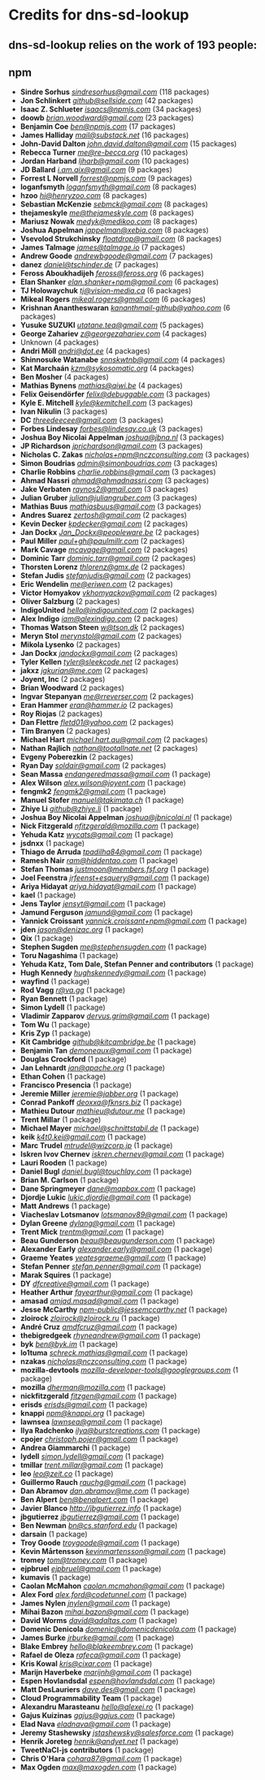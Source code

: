 # Credits for dns-sd-lookup
## dns-sd-lookup relies on the work of 193 people:


## npm

- **Sindre Sorhus** *sindresorhus@gmail.com* (118 packages)
- **Jon Schlinkert** *github@sellside.com* (42 packages)
- **Isaac Z. Schlueter** *isaacs@npmjs.com* (34 packages)
- **doowb** *brian.woodward@gmail.com* (23 packages)
- **Benjamin Coe** *ben@npmjs.com* (17 packages)
- **James Halliday** *mail@substack.net* (16 packages)
- **John-David Dalton** *john.david.dalton@gmail.com* (15 packages)
- **Rebecca Turner** *me@re-becca.org* (10 packages)
- **Jordan Harband** *ljharb@gmail.com* (10 packages)
- **JD Ballard** *i.am.qix@gmail.com* (9 packages)
- **Forrest L Norvell** *forrest@npmjs.com* (9 packages)
- **loganfsmyth** *loganfsmyth@gmail.com* (8 packages)
- **hzoo** *hi@henryzoo.com* (8 packages)
- **Sebastian McKenzie** *sebmck@gmail.com* (8 packages)
- **thejameskyle** *me@thejameskyle.com* (8 packages)
- **Mariusz Nowak** *medyk@medikoo.com* (8 packages)
- **Joshua Appelman** *jappelman@xebia.com* (8 packages)
- **Vsevolod Strukchinsky** *floatdrop@gmail.com* (8 packages)
- **James Talmage** *james@talmage.io* (7 packages)
- **Andrew Goode** *andrewbgoode@gmail.com* (7 packages)
- **danez** *daniel@tschinder.de* (7 packages)
- **Feross Aboukhadijeh** *feross@feross.org* (6 packages)
- **Elan Shanker** *elan.shanker+npm@gmail.com* (6 packages)
- **TJ Holowaychuk** *tj@vision-media.ca* (6 packages)
- **Mikeal Rogers** *mikeal.rogers@gmail.com* (6 packages)
- **Krishnan Anantheswaran** *kananthmail-github@yahoo.com* (6 packages)
- **Yusuke SUZUKI** *utatane.tea@gmail.com* (5 packages)
- **George Zahariev** *z@georgezahariev.com* (4 packages)
- Unknown (4 packages)
- **Andri Möll** *andri@dot.ee* (4 packages)
- **Shinnosuke Watanabe** *snnskwtnb@gmail.com* (4 packages)
- **Kat Marchaán** *kzm@sykosomatic.org* (4 packages)
- **Ben Mosher** (4 packages)
- **Mathias Bynens** *mathias@qiwi.be* (4 packages)
- **Felix Geisendörfer** *felix@debuggable.com* (3 packages)
- **Kyle E. Mitchell** *kyle@kemitchell.com* (3 packages)
- **Ivan Nikulin** (3 packages)
- **DC** *threedeecee@gmail.com* (3 packages)
- **Forbes Lindesay** *forbes@lindesay.co.uk* (3 packages)
- **Joshua Boy Nicolai Appelman** *joshua@jbna.nl* (3 packages)
- **JP Richardson** *jprichardson@gmail.com* (3 packages)
- **Nicholas C. Zakas** *nicholas+npm@nczconsulting.com* (3 packages)
- **Simon Boudrias** *admin@simonboudrias.com* (3 packages)
- **Charlie Robbins** *charlie.robbins@gmail.com* (3 packages)
- **Ahmad Nassri** *ahmad@ahmadnassri.com* (3 packages)
- **Jake Verbaten** *raynos2@gmail.com* (3 packages)
- **Julian Gruber** *julian@juliangruber.com* (3 packages)
- **Mathias Buus** *mathiasbuus@gmail.com* (3 packages)
- **Andres Suarez** *zertosh@gmail.com* (2 packages)
- **Kevin Decker** *kpdecker@gmail.com* (2 packages)
- **Jan Dockx** *<Jan_Dockx@peopleware.be>* (2 packages)
- **Paul Miller** *paul+gh@paulmillr.com* (2 packages)
- **Mark Cavage** *mcavage@gmail.com* (2 packages)
- **Dominic Tarr** *dominic.tarr@gmail.com* (2 packages)
- **Thorsten Lorenz** *thlorenz@gmx.de* (2 packages)
- **Stefan Judis** *stefanjudis@gmail.com* (2 packages)
- **Eric Wendelin** *me@eriwen.com* (2 packages)
- **Victor Homyakov** *vkhomyackov@gmail.com* (2 packages)
- **Oliver Salzburg** (2 packages)
- **IndigoUnited** *hello@indigounited.com* (2 packages)
- **Alex Indigo** *iam@alexindigo.com* (2 packages)
- **Thomas Watson Steen** *w@tson.dk* (2 packages)
- **Meryn Stol** *merynstol@gmail.com* (2 packages)
- **Mikola Lysenko** (2 packages)
- **Jan Dockx** *jandockx@gmail.com* (2 packages)
- **Tyler Kellen** *tyler@sleekcode.net* (2 packages)
- **jakxz** *jgkurian@me.com* (2 packages)
- **Joyent, Inc** (2 packages)
- **Brian Woodward** (2 packages)
- **Ingvar Stepanyan** *me@rreverser.com* (2 packages)
- **Eran Hammer** *eran@hammer.io* (2 packages)
- **Roy Riojas** (2 packages)
- **Dan Flettre** *fletd01@yahoo.com* (2 packages)
- **Tim Branyen** (2 packages)
- **Michael Hart** *michael.hart.au@gmail.com* (2 packages)
- **Nathan Rajlich** *nathan@tootallnate.net* (2 packages)
- **Evgeny Poberezkin** (2 packages)
- **Ryan Day** *soldair@gmail.com* (2 packages)
- **Sean Massa** *endangeredmassa@gmail.com* (1 package)
- **Alex Wilson** *alex.wilson@joyent.com* (1 package)
- **fengmk2** *fengmk2@gmail.com* (1 package)
- **Manuel Stofer** *manuel@takimata.ch* (1 package)
- **Zhiye Li** *github@zhiye.li* (1 package)
- **Joshua Boy Nicolai Appelman** *joshua@jbnicolai.nl* (1 package)
- **Nick Fitzgerald** *nfitzgerald@mozilla.com* (1 package)
- **Yehuda Katz** *wycats@gmail.com* (1 package)
- **jsdnxx** (1 package)
- **Thiago de Arruda** *tpadilha84@gmail.com* (1 package)
- **Ramesh Nair** *ram@hiddentao.com* (1 package)
- **Stefan Thomas** *justmoon@members.fsf.org* (1 package)
- **Joel Feenstra** *jrfeenst+esquery@gmail.com* (1 package)
- **Ariya Hidayat** *ariya.hidayat@gmail.com* (1 package)
- **kael** (1 package)
- **Jens Taylor** *jensyt@gmail.com* (1 package)
- **Jamund Ferguson** *jamund@gmail.com* (1 package)
- **Yannick Croissant** *yannick.croissant+npm@gmail.com* (1 package)
- **jden** *jason@denizac.org* (1 package)
- **Qix** (1 package)
- **Stephen Sugden** *me@stephensugden.com* (1 package)
- **Toru Nagashima** (1 package)
- **Yehuda Katz, Tom Dale, Stefan Penner and contributors** (1 package)
- **Hugh Kennedy** *hughskennedy@gmail.com* (1 package)
- **wayfind** (1 package)
- **Rod Vagg** *r@va.gg* (1 package)
- **Ryan Bennett** (1 package)
- **Simon Lydell** (1 package)
- **Vladimir Zapparov** *dervus.grim@gmail.com* (1 package)
- **Tom Wu** (1 package)
- **Kris Zyp** (1 package)
- **Kit Cambridge** *github@kitcambridge.be* (1 package)
- **Benjamin Tan** *demoneaux@gmail.com* (1 package)
- **Douglas Crockford** (1 package)
- **Jan Lehnardt** *jan@apache.org* (1 package)
- **Ethan Cohen** (1 package)
- **Francisco Presencia** (1 package)
- **Jeremie Miller** *jeremie@jabber.org* (1 package)
- **Conrad Pankoff** *deoxxa@fknsrs.biz* (1 package)
- **Mathieu Dutour** *mathieu@dutour.me* (1 package)
- **Trent Millar** (1 package)
- **Michael Mayer** *michael@schnittstabil.de* (1 package)
- **keik** *k4t0.kei@gmail.com* (1 package)
- **Marc Trudel** *mtrudel@wizcorp.jp* (1 package)
- **Iskren Ivov Chernev** *iskren.chernev@gmail.com* (1 package)
- **Lauri Rooden** (1 package)
- **Daniel Bugl** *daniel.bugl@touchlay.com* (1 package)
- **Brian M. Carlson** (1 package)
- **Dane Springmeyer** *dane@mapbox.com* (1 package)
- **Djordje Lukic** *lukic.djordje@gmail.com* (1 package)
- **Matt Andrews** (1 package)
- **Viacheslav Lotsmanov** *lotsmanov89@gmail.com* (1 package)
- **Dylan Greene** *dylang@gmail.com* (1 package)
- **Trent Mick** *trentm@gmail.com* (1 package)
- **Beau Gunderson** *beau@beaugunderson.com* (1 package)
- **Alexander Early** *alexander.early@gmail.com* (1 package)
- **Graeme Yeates** *yeatesgraeme@gmail.com* (1 package)
- **Stefan Penner** *stefan.penner@gmail.com* (1 package)
- **Marak Squires** (1 package)
- **DY** *dfcreative@gmail.com* (1 package)
- **Heather Arthur** *fayearthur@gmail.com* (1 package)
- **amasad** *amjad.masad@gmail.com* (1 package)
- **Jesse McCarthy** *npm-public@jessemccarthy.net* (1 package)
- **zloirock** *zloirock@zloirock.ru* (1 package)
- **André Cruz** *amdfcruz@gmail.com* (1 package)
- **thebigredgeek** *rhyneandrew@gmail.com* (1 package)
- **byk** *ben@byk.im* (1 package)
- **lo1tuma** *schreck.mathias@gmail.com* (1 package)
- **nzakas** *nicholas@nczconsulting.com* (1 package)
- **mozilla-devtools** *mozilla-developer-tools@googlegroups.com* (1 package)
- **mozilla** *dherman@mozilla.com* (1 package)
- **nickfitzgerald** *fitzgen@gmail.com* (1 package)
- **erisds** *erisds@gmail.com* (1 package)
- **knappi** *npm@knappi.org* (1 package)
- **lawnsea** *lawnsea@gmail.com* (1 package)
- **Ilya Radchenko** *ilya@burstcreations.com* (1 package)
- **cpojer** *christoph.pojer@gmail.com* (1 package)
- **Andrea Giammarchi** (1 package)
- **lydell** *simon.lydell@gmail.com* (1 package)
- **tmillar** *trent.millar@gmail.com* (1 package)
- **leo** *leo@zeit.co* (1 package)
- **Guillermo Rauch** *rauchg@gmail.com* (1 package)
- **Dan Abramov** *dan.abramov@me.com* (1 package)
- **Ben Alpert** *ben@benalpert.com* (1 package)
- **Javier Blanco** *http://jbgutierrez.info* (1 package)
- **jbgutierrez** *jbgutierrez@gmail.com* (1 package)
- **Ben Newman** *bn@cs.stanford.edu* (1 package)
- **darsain** (1 package)
- **Troy Goode** *troygoode@gmail.com* (1 package)
- **Kevin Mårtensson** *kevinmartensson@gmail.com* (1 package)
- **tromey** *tom@tromey.com* (1 package)
- **ejpbruel** *ejpbruel@gmail.com* (1 package)
- **kumavis** (1 package)
- **Caolan McMahon** *caolan.mcmahon@gmail.com* (1 package)
- **Alex Ford** *alex.ford@codetunnel.com* (1 package)
- **James Nylen** *jnylen@gmail.com* (1 package)
- **Mihai Bazon** *mihai.bazon@gmail.com* (1 package)
- **David Worms** *david@adaltas.com* (1 package)
- **Domenic Denicola** *domenic@domenicdenicola.com* (1 package)
- **James Burke** *jrburke@gmail.com* (1 package)
- **Blake Embrey** *hello@blakeembrey.com* (1 package)
- **Rafael de Oleza** *rafeca@gmail.com* (1 package)
- **Kris Kowal** *kris@cixar.com* (1 package)
- **Marijn Haverbeke** *marijnh@gmail.com* (1 package)
- **Espen Hovlandsdal** *espen@hovlandsdal.com* (1 package)
- **Matt DesLauriers** *dave.des@gmail.com* (1 package)
- **Cloud Programmability Team** (1 package)
- **Alexandru Marasteanu** *hello@alexei.ro* (1 package)
- **Gajus Kuizinas** *gajus@gajus.com* (1 package)
- **Elad Nava** *eladnava@gmail.com* (1 package)
- **Jeremy Stashewsky** *jstashewsky@salesforce.com* (1 package)
- **Henrik Joreteg** *henrik@andyet.net* (1 package)
- **TweetNaCl-js contributors** (1 package)
- **Chris O'Hara** *cohara87@gmail.com* (1 package)
- **Max Ogden** *max@maxogden.com* (1 package)

